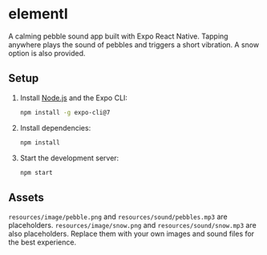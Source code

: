 # elementl

A calming pebble sound app built with Expo React Native. Tapping anywhere plays
the sound of pebbles and triggers a short vibration. A snow option is also
provided.

## Setup

1. Install [Node.js](https://nodejs.org/) and the Expo CLI:
   ```bash
   npm install -g expo-cli@7
   ```
2. Install dependencies:
   ```bash
   npm install
   ```
3. Start the development server:
   ```bash
   npm start
   ```

## Assets

`resources/image/pebble.png` and `resources/sound/pebbles.mp3` are placeholders.
`resources/image/snow.png` and `resources/sound/snow.mp3` are also placeholders.
Replace them with your own images and sound files for the best experience.
